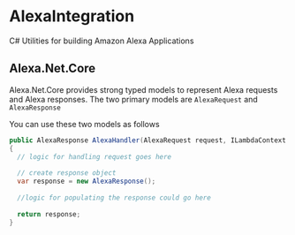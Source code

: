 # AlexaIntegration
C# Utilities for building Amazon Alexa Applications

## Alexa.Net.Core

Alexa.Net.Core provides strong typed models to represent Alexa requests and Alexa responses. The two primary models are `AlexaRequest` and `AlexaResponse`

You can use these two models as follows
```C#
public AlexaResponse AlexaHandler(AlexaRequest request, ILambdaContext context)
{
  // logic for handling request goes here
  
  // create response object
  var response = new AlexaResponse();
  
  //logic for populating the response could go here
  
  return response;
}
```
